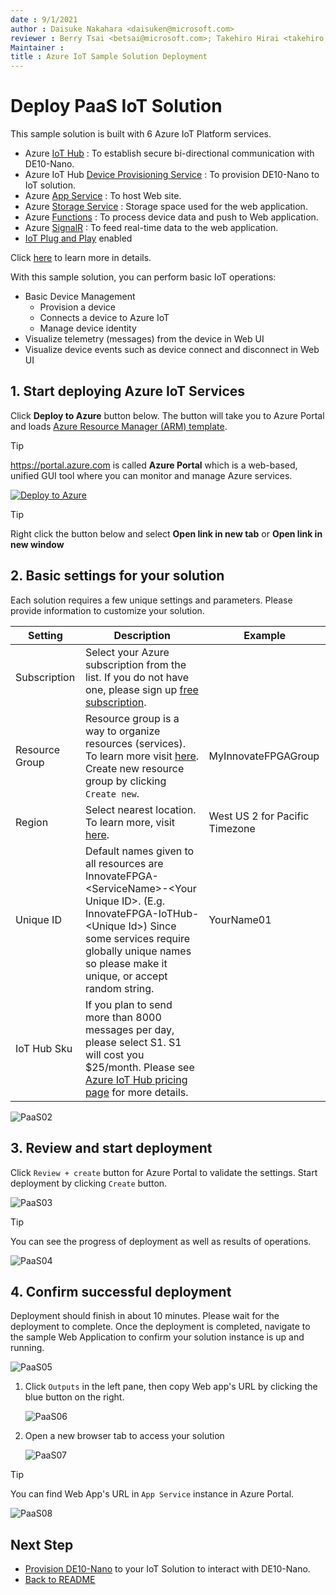 ```yaml
---
date : 9/1/2021
author : Daisuke Nakahara <daisuken@microsoft.com>
reviewer : Berry Tsai <betsai@microsoft.com>; Takehiro Hirai <takehiro.hirai@microsoft.com>
Maintainer : 
title : Azure IoT Sample Solution Deployment
---
```


# Deploy PaaS IoT Solution

This sample solution is built with 6 Azure IoT Platform services.

- Azure [IoT Hub](https://azure.microsoft.com/services/iot-hub/) : To establish secure bi-directional communication with DE10-Nano.
- Azure IoT Hub [Device Provisioning Service](https://docs.microsoft.com/azure/iot-dps/about-iot-dps) : To provision DE10-Nano to IoT solution.
- Azure [App Service](https://azure.microsoft.com/services/app-service/) : To host Web site.
- Azure [Storage Service](https://azure.microsoft.com/services/storage/blobs/) : Storage space used for the web application.
- Azure [Functions](https://azure.microsoft.com/services/functions/) : To process device data and push to Web application.
- Azure [SignalR](https://azure.microsoft.com/services/signalr-service/) : To feed real-time data to the web application.
- [IoT Plug and Play](https://aka.ms/iotpnp) enabled

Click [here](PaaS-DeepDive.md) to learn more in details.

With this sample solution, you can perform basic IoT operations:

- Basic Device Management  
  - Provision a device
  - Connects a device to Azure IoT
  - Manage device identity
- Visualize telemetry (messages) from the device in Web UI
- Visualize device events such as device connect and disconnect in Web UI  

## 1. Start deploying Azure IoT Services

Click **Deploy to Azure** button below.  The button will take you to Azure Portal and loads [Azure Resource Manager (ARM) template](https://docs.microsoft.com/azure/azure-resource-manager/templates/overview).

> [!TIP]  
> <https://portal.azure.com> is called **Azure Portal** which is a web-based, unified GUI tool where you can monitor and manage Azure services.

[![Deploy to Azure](https://aka.ms/deploytoazurebutton)](https://portal.azure.com/#create/Microsoft.Template/uri/https%3A%2F%2Fraw.githubusercontent.com%2Fdaisukeiot%2FInnovateFPGA2021%2Fmain%2Fazuredeploy.json)

> [!TIP]  
> Right click the button below and select **Open link in new tab** or **Open link in new window**

## 2. Basic settings for your solution

Each solution requires a few unique settings and parameters.  Please provide information to customize your solution.

| Setting        | Description | Example|
|----------------|-------------|--------|
| Subscription   | Select your Azure subscription from the list.  If you do not have one, please sign up [free subscription](https://azure.microsoft.com/free/). | |
| Resource Group | Resource group is a way to organize resources (services).  To learn more visit [here](/azure/azure-resource-manager/management/manage-resource-groups-portal).  Create new resource group by clicking `Create new`.                                   | MyInnovateFPGAGroup            |
| Region         | Select nearest location.  To learn more, visit [here](https://azure.microsoft.com/global-infrastructure/geographies/#overview).                                                                                                                       | West US 2 for Pacific Timezone |
| Unique ID      | Default names given to all resources are InnovateFPGA-&lt;ServiceName&gt;-&lt;Your Unique ID&gt;.  (E.g. InnovateFPGA-IoTHub-&lt;Unique Id&gt;)  Since some services require globally unique names so please make it unique, or accept random string. | YourName01                     |
| IoT Hub Sku    | If you plan to send more than 8000 messages per day, please select S1.  S1 will cost you $25/month.  Please see [Azure IoT Hub pricing page](https://azure.microsoft.com/pricing/details/iot-hub/) for more details.                                  |                                |

![PaaS02](images/PaaS-02.png)

## 3. Review and start deployment

Click `Review + create` button for Azure Portal to validate the settings.  Start deployment by clicking `Create` button.

![PaaS03](images/PaaS-03.png)

> [!TIP]  
> You can see the progress of deployment as well as results of operations.
>
> ![PaaS04](images/PaaS-04.png)

## 4. Confirm successful deployment

Deployment should finish in about 10 minutes.  Please wait for the deployment to complete.
Once the deployment is completed, navigate to the sample Web Application to confirm your solution instance is up and running.

![PaaS05](images/PaaS-05.png)

1. Click `Outputs` in the left pane, then copy Web app's URL by clicking the blue button on the right.

    ![PaaS06](images/PaaS-06.png)

1. Open a new browser tab to access your solution

    ![PaaS07](images/PaaS-07.png)

> [!TIP]  
> You can find Web App's URL in `App Service` instance in Azure Portal.
>
> ![PaaS08](images/PaaS-08.png)

## Next Step

- [Provision DE10-Nano](PaaS-Provision.md) to your IoT Solution to interact with DE10-Nano.  
- [Back to README](README.md)
